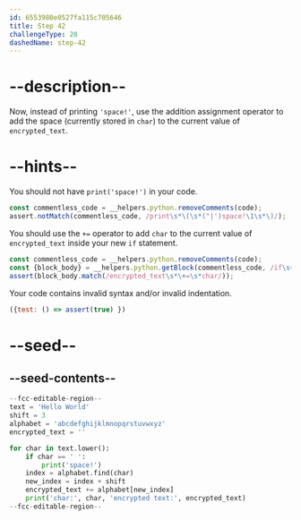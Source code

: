 ```yaml
---
id: 6553980e0527fa115c705646
title: Step 42
challengeType: 20
dashedName: step-42
---
```


# --description--

Now, instead of printing `'space!'`, use the addition assignment operator to add the space (currently stored in `char`) to the current value of `encrypted_text`.

# --hints--

You should not have `print('space!')` in your code.

```js
const commentless_code = __helpers.python.removeComments(code);
assert.notMatch(commentless_code, /print\s*\(\s*("|')space!\1\s*\)/);
```

You should use the `+=` operator to add `char` to the current value of `encrypted_text` inside your new `if` statement.

```js
const commentless_code = __helpers.python.removeComments(code);    
const {block_body} = __helpers.python.getBlock(commentless_code, /if\s+char\s*==\s*("|')\s\3\s*/);
assert(block_body.match(/encrypted_text\s*\+=\s*char/));
```

Your code contains invalid syntax and/or invalid indentation.

```js
({test: () => assert(true) })
```

# --seed--

## --seed-contents--

```py
--fcc-editable-region--
text = 'Hello World'
shift = 3
alphabet = 'abcdefghijklmnopqrstuvwxyz'
encrypted_text = ''

for char in text.lower():
    if char == ' ':
        print('space!')
    index = alphabet.find(char)
    new_index = index + shift
    encrypted_text += alphabet[new_index]
    print('char:', char, 'encrypted text:', encrypted_text)
--fcc-editable-region--
```
